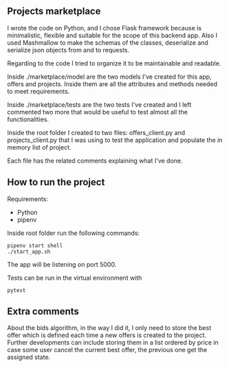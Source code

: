 ## Projects marketplace

I wrote the code on Python, and I chose Flask framework because is minimalistic, flexible and suitable for the scope of this backend app. Also I used Mashmallow to make the schemas of the classes, deserialize and serialize json objects from and to requests.

Regarding to the code I tried to organize it to be maintainable and readable. 

Inside ./marketplace/model are the two models I've created for this app, offers and projects. Inside them are all the attributes and methods needed to meet requirements.

Inside ./marketplace/tests are the two tests I've created and I left commented two more that would be useful to test almost all the functionalities.

Inside the root folder I created to two files: offers_client.py and projects_client.py that I was using to test the application and populate the in memory list of project.

Each file has the related comments explaining what I've done.

## How to run the project

Requirements:

- Python
- pipenv

Inside root folder run the following commands:

```
pipenv start shell
./start_app.sh
```

The app will be listening on port 5000.

Tests can be run in the virtual environment with

```
pytest
```

## Extra comments

About the bids algorithm, in the way I did it, I only need to store the best offer which is defined each time a new offers is created to the project. Further developments can include storing them in a list ordered by price in case some user cancel the current best offer, the previous one get the assigned state.

